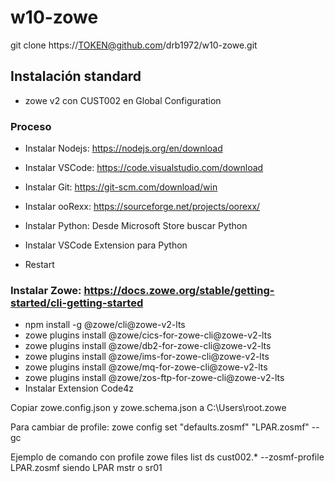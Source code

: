 # w10-zowe 
git clone https://TOKEN@github.com/drb1972/w10-zowe.git
 
## Instalación standard

- zowe v2 con CUST002 en Global Configuration

### Proceso
- Instalar Nodejs: https://nodejs.org/en/download
- Instalar VSCode: https://code.visualstudio.com/download 
- Instalar Git:  https://git-scm.com/download/win 
- Instalar ooRexx: https://sourceforge.net/projects/oorexx/ 
- Instalar Python: Desde Microsoft Store buscar Python 
- Instalar VSCode Extension para Python 

- Restart

### Instalar Zowe: https://docs.zowe.org/stable/getting-started/cli-getting-started
- npm install -g @zowe/cli@zowe-v2-lts
- zowe plugins install @zowe/cics-for-zowe-cli@zowe-v2-lts 
- zowe plugins install @zowe/db2-for-zowe-cli@zowe-v2-lts 
- zowe plugins install @zowe/ims-for-zowe-cli@zowe-v2-lts 
- zowe plugins install @zowe/mq-for-zowe-cli@zowe-v2-lts 
- zowe plugins install @zowe/zos-ftp-for-zowe-cli@zowe-v2-lts
- Instalar Extension Code4z

Copiar zowe.config.json y zowe.schema.json a C:\Users\root\.zowe 

Para cambiar de profile: 
zowe config set "defaults.zosmf" "LPAR.zosmf" --gc

Ejemplo de comando con profile zowe files list ds cust002.* --zosmf-profile LPAR.zosmf siendo LPAR mstr o sr01


